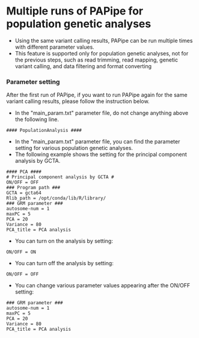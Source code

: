 
# Multiple runs of PAPipe for population genetic analyses 

- Using the same variant calling results, PAPipe can be run multiple times with different parameter values.
- This feature is supported only for population genetic analyses, not for the previous steps, such as read trimming, read mapping, genetic variant calling, and data filtering and format converting 

### Parameter setting 

After the first run of PAPipe, if you want to run PAPipe again for the same variant calling results, please follow the instruction below.

- In the "main_param.txt" parameter file, do not change anything above the following line.
```
#### PopulationAnalysis ####
```

- In the "main_param.txt" parameter file, you can find the parameter setting for various population genetic analyses.
- The following example shows the setting for the principal component analysis by GCTA.

```
#### PCA ####
# Principal component analysis by GCTA #
ON/OFF = OFF
### Program path ###
GCTA = gcta64
Rlib_path = /opt/conda/lib/R/library/
### GRM parameter ###
autosome-num = 1
maxPC = 5
PCA = 20
Variance = 80
PCA_title = PCA analysis
```
- You can turn on the analysis by setting:
```
ON/OFF = ON
```
- You can turn off the analysis by setting:
```
ON/OFF = OFF
```
- You can change various parameter values appearing after the ON/OFF setting:
```
### GRM parameter ###
autosome-num = 1
maxPC = 5
PCA = 20
Variance = 80
PCA_title = PCA analysis
```
  
